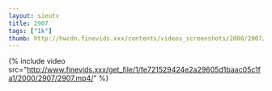 ```yaml
--- 
layout: sieutv
title: 2907
tags: ["1k"]
thumb: http://hwcdn.finevids.xxx/contents/videos_screenshots/2000/2907/preview.mp4.jpg
---
```

{% include video src="http://www.finevids.xxx/get_file/1/fe721529424e2a29605d1baac05c1fa1/2000/2907/2907.mp4/" %} 
